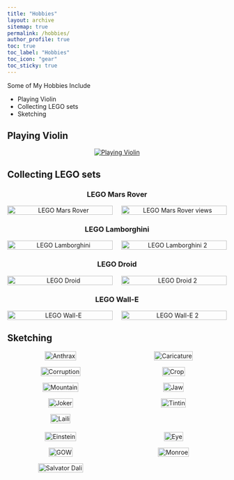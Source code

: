 ```yaml
---
title: "Hobbies"
layout: archive
sitemap: true
permalink: /hobbies/
author_profile: true
toc: true
toc_label: "Hobbies"
toc_icon: "gear"
toc_sticky: true
---
```


Some of My Hobbies Include
- Playing Violin
- Collecting LEGO sets
- Sketching

## Playing Violin
<figure style="text-align: center; margin-bottom: 10px;">
  <a href="/assets/images/Violin/Violin1.jpg" class="glightbox" data-gallery="violin" data-title="Playing Violin">
    <img src="/assets/images/Violin/Violin1.jpg" alt="Playing Violin" style="max-width: 100%; height: auto;">
  </a>
</figure>

## Collecting LEGO sets

<!-- LEGO Mars Rover -->
<section style="text-align: center;">
  <h3>LEGO Mars Rover</h3>
  <div class="lego-rover-container" style="display: flex; flex-wrap: wrap; justify-content: center; gap: 20px; max-width: 900px; margin: 0 auto;">
    <figure style="margin: 0; flex: 1 1 45%; max-width: 400px;">
      <a href="/assets/images/LEGO/Mars Rover.jpg" class="glightbox" data-gallery="lego-rover" data-title="LEGO Mars Rover">
        <img src="/assets/images/LEGO/Mars Rover.jpg" alt="LEGO Mars Rover" style="width: 100%; height: auto;">
      </a>
    </figure>
    <figure style="margin: 0; flex: 1 1 45%; max-width: 400px;">
      <a href="/assets/images/LEGO/Rover1.jpg" class="glightbox" data-gallery="lego-rover" data-title="LEGO Mars Rover views">
        <img src="/assets/images/LEGO/Rover1.jpg" alt="LEGO Mars Rover views" style="width: 100%; height: auto;">
      </a>
    </figure>
  </div>
</section>

<!-- LEGO Lamborghini -->
<section style="text-align: center;">
  <h3>LEGO Lamborghini</h3>
  <div style="display: flex; flex-wrap: wrap; justify-content: center; gap: 20px; max-width: 900px; margin: 0 auto;">
    <figure style="margin: 0; flex: 1 1 45%; max-width: 400px;">
      <a href="/assets/images/LEGO/Lambo.jpg" class="glightbox" data-gallery="lego-lambo" data-title="LEGO Lamborghini">
        <img src="/assets/images/LEGO/Lambo.jpg" alt="LEGO Lamborghini" style="width: 100%; height: auto;">
      </a>
    </figure>
    <figure style="margin: 0; flex: 1 1 45%; max-width: 400px;">
      <a href="/assets/images/LEGO/Lambo3.jpg" class="glightbox" data-gallery="lego-lambo" data-title="LEGO Lamborghini 2">
        <img src="/assets/images/LEGO/Lambo3.jpg" alt="LEGO Lamborghini 2" style="width: 100%; height: auto;">
      </a>
    </figure>
  </div>
</section>

<!-- LEGO Droid -->
<section style="text-align: center;">
  <h3>LEGO Droid</h3>
  <div style="display: flex; flex-wrap: wrap; justify-content: center; gap: 20px; max-width: 900px; margin: 0 auto;">
    <figure style="margin: 0; flex: 1 1 45%; max-width: 400px;">
      <a href="/assets/images/LEGO/Droid.jpg" class="glightbox" data-gallery="lego-droid" data-title="LEGO Droid">
        <img src="/assets/images/LEGO/Droid.jpg" alt="LEGO Droid" style="width: 100%; height: auto;">
      </a>
    </figure>
    <figure style="margin: 0; flex: 1 1 45%; max-width: 400px;">
      <a href="/assets/images/LEGO/Droid2.jpg" class="glightbox" data-gallery="lego-droid" data-title="LEGO Droid 2">
        <img src="/assets/images/LEGO/Droid2.jpg" alt="LEGO Droid 2" style="width: 100%; height: auto;">
      </a>
    </figure>
  </div>
</section>

<!-- LEGO Wall-E -->
<section style="text-align: center;">
  <h3>LEGO Wall-E</h3>
  <div style="display: flex; flex-wrap: wrap; justify-content: center; gap: 20px; max-width: 900px; margin: 0 auto;">
    <figure style="margin: 0; flex: 1 1 45%; max-width: 400px;">
      <a href="/assets/images/LEGO/Wall-E.jpg" class="glightbox" data-gallery="lego-walle" data-title="LEGO Wall-E">
        <img src="/assets/images/LEGO/Wall-E.jpg" alt="LEGO Wall-E" style="width: 100%; height: auto;">
      </a>
    </figure>
    <figure style="margin: 0; flex: 1 1 45%; max-width: 400px;">
      <a href="/assets/images/LEGO/Wall-E2.jpg" class="glightbox" data-gallery="lego-walle" data-title="LEGO Wall-E 2">
        <img src="/assets/images/LEGO/Wall-E2.jpg" alt="LEGO Wall-E 2" style="width: 100%; height: auto;">
      </a>
    </figure>
  </div>
</section>

## Sketching

<section style="text-align: center;">
  <!-- First group -->
  <div class="sketch-grid" style="max-width: 900px; margin: 0 auto; gap: 15px; display: grid; grid-template-columns: repeat(2, 1fr); justify-items: center;">
    <a href="/assets/images/Sktech/Anthrax.jpg" class="glightbox" data-gallery="sketch" data-title="Anthrax">
      <img src="/assets/images/Sktech/Anthrax.jpg" alt="Anthrax" style="width: 100%; height: auto; max-height: 280px; object-fit: contain;">
    </a>
    <a href="/assets/images/Sktech/Caricature.jpg" class="glightbox" data-gallery="sketch" data-title="Caricature">
      <img src="/assets/images/Sktech/Caricature.jpg" alt="Caricature" style="width: 100%; height: auto; max-height: 280px; object-fit: contain;">
    </a>
    <a href="/assets/images/Sktech/Corruption.jpg" class="glightbox" data-gallery="sketch" data-title="Corruption">
      <img src="/assets/images/Sktech/Corruption.jpg" alt="Corruption" style="width: 100%; height: auto; max-height: 280px; object-fit: contain;">
    </a>
    <a href="/assets/images/Sktech/Crop.jpg" class="glightbox" data-gallery="sketch" data-title="Crop">
      <img src="/assets/images/Sktech/Crop.jpg" alt="Crop" style="width: 100%; height: auto; max-height: 280px; object-fit: contain;">
    </a>
    <a href="/assets/images/Sktech/Mountain.jpg" class="glightbox" data-gallery="sketch" data-title="Mountain">
      <img src="/assets/images/Sktech/Mountain.jpg" alt="Mountain" style="width: 100%; height: auto; max-height: 280px; object-fit: contain;">
    </a>
    <a href="/assets/images/Sktech/Jaw.jpg" class="glightbox" data-gallery="sketch" data-title="Jaw">
      <img src="/assets/images/Sktech/Jaw.jpg" alt="Jaw" style="width: 100%; height: auto; max-height: 280px; object-fit: contain;">
    </a>
    <a href="/assets/images/Sktech/Joker.jpg" class="glightbox" data-gallery="sketch" data-title="Joker">
      <img src="/assets/images/Sktech/Joker.jpg" alt="Joker" style="width: 100%; height: auto; max-height: 280px; object-fit: contain;">
    </a>
    <a href="/assets/images/Sktech/Tintin.jpg" class="glightbox" data-gallery="sketch" data-title="Tintin">
      <img src="/assets/images/Sktech/Tintin.jpg" alt="Tintin" style="width: 100%; height: auto; max-height: 280px; object-fit: contain;">
    </a>
    <a href="/assets/images/Sktech/Laili.jpg" class="glightbox" data-gallery="sketch" data-title="Laili">
      <img src="/assets/images/Sktech/Laili.jpg" alt="Laili" style="width: 100%; height: auto; max-height: 280px; object-fit: contain;">
    </a>
  </div>

  <!-- Second group -->
  <div class="sketch-grid" style="max-width: 900px; margin: 20px auto 0 auto; gap: 15px; display: grid; grid-template-columns: repeat(2, 1fr); justify-items: center;">
    <a href="/assets/images/Sktech/Einstein.jpg" class="glightbox" data-gallery="sketch" data-title="Einstein">
      <img src="/assets/images/Sktech/Einstein.jpg" alt="Einstein" style="width: 100%; height: auto; max-height: 280px; object-fit: contain;">
    </a>
    <a href="/assets/images/Sktech/Eye.jpg" class="glightbox" data-gallery="sketch" data-title="Eye">
      <img src="/assets/images/Sktech/Eye.jpg" alt="Eye" style="width: 100%; height: auto; max-height: 280px; object-fit: contain;">
    </a>
    <a href="/assets/images/Sktech/GOW.jpg" class="glightbox" data-gallery="sketch" data-title="GOW">
      <img src="/assets/images/Sktech/GOW.jpg" alt="GOW" style="width: 100%; height: auto; max-height: 280px; object-fit: contain;">
    </a>
    <a href="/assets/images/Sktech/Monroe.jpg" class="glightbox" data-gallery="sketch" data-title="Monroe">
      <img src="/assets/images/Sktech/Monroe.jpg" alt="Monroe" style="width: 100%; height: auto; max-height: 280px; object-fit: contain;">
    </a>
    <a href="/assets/images/Sktech/Salvator Dali.jpg" class="glightbox" data-gallery="sketch" data-title="Salvator Dali">
      <img src="/assets/images/Sktech/Salvator Dali.jpg" alt="Salvator Dali" style="width: 100%; height: auto; max-height: 280px; object-fit: contain;">
    </a>
  </div>
</section>

<!-- GLightbox CSS & JS -->
<link rel="stylesheet" href="https://cdn.jsdelivr.net/npm/glightbox/dist/css/glightbox.min.css" />
<script src="https://cdn.jsdelivr.net/npm/glightbox/dist/js/glightbox.min.js"></script>

<script>
  document.addEventListener("DOMContentLoaded", function() {
    const lightbox = GLightbox({
      selector: '.glightbox',
      touchNavigation: true,
      loop: true,
      zoomable: true,
      keyboardNavigation: true,
      moreText: 'More',
    });
  });
</script>

<style>
  /* Responsive tweaks for sketches */
  @media (min-width: 900px) {
    .sketch-grid img {
      max-height: 400px !important;
    }
  }

  /* For LEGO Mars Rover: stack vertically on mobile, side-by-side on desktop */
  @media (max-width: 600px) {
    .lego-rover-container {
      flex-direction: column !important;
      max-width: 320px !important;
    }
  }
</style>
